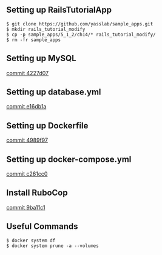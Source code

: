 ## Setting up RailsTutorialApp

```
$ git clone https://github.com/yasslab/sample_apps.git
$ mkdir rails_tutorial_modify
$ cp -p sample_apps/5_1_2/ch14/* rails_tutorial_modify/
$ rm -fr sample_apps
```

## Setting up MySQL
[commit 4227d07](https://github.com/dev-sota/rails-tutorial-modify/commit/4227d07c1f5443cb5dac9e3a5d8fc84a0ca19fbe)

## Setting up database.yml
[commit e16db1a](https://github.com/dev-sota/rails-tutorial-modify/commit/e16db1a507db230373c3adffd166a21b67505d8a)

## Setting up Dockerfile
[commit 4989f97](https://github.com/dev-sota/rails-tutorial-modify/commit/4989f97e371d109f1aa80ca8f61a4ae452c98584)

## Setting up docker-compose.yml
[commit c261cc0](https://github.com/dev-sota/rails-tutorial-modify/commit/c261cc01216e5f997c430429a7cfffabca6f3061)

## Install RuboCop
[commit 9ba11c1](https://github.com/dev-sota/rails-tutorial-modify/commit/9ba11c1bdb67211fc58f05515df420db8ce02bda)

## Useful Commands
```
$ docker system df
$ docker system prune -a --volumes
```
